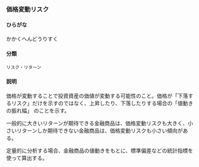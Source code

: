 <div style="display:none;">

## [あ行](securities-terms?id=あ行)
## [か行](securities-terms?id=か行)

</div>

### 価格変動リスク

#### ひらがな

かかくへんどうりすく

#### 分類

`リスク・リターン`

#### 説明

価格が変動することで投資資産の価値が変動する可能性のこと。価格が「下落するリスク」だけを示すのではなく、上昇したり、下落したりする場合の「値動きの振れ幅」 のことを示す。
 
一般的に大きいリターンが期待できる金融商品は、価格変動リスクも大きく、小さいリターンしか期待できない金融商品は、価格変動リスクも小さい傾向がある。
 
定量的に分析する場合、金融商品の値動きをもとに、標準偏差などの統計指標を使って算出する。

<div style="display:none;">

## [さ行](securities-terms?id=さ行)
## [た行](securities-terms?id=た行)
## [な行](securities-terms?id=な行)
## [は行](securities-terms?id=は行)
## [ま行](securities-terms?id=ま行)
## [や行](securities-terms?id=や行)
## [ら行](securities-terms?id=ら行)
## [わ行](securities-terms?id=わ行)
## [英数字・記号](securities-terms?id=英数字・記号)

</div>

